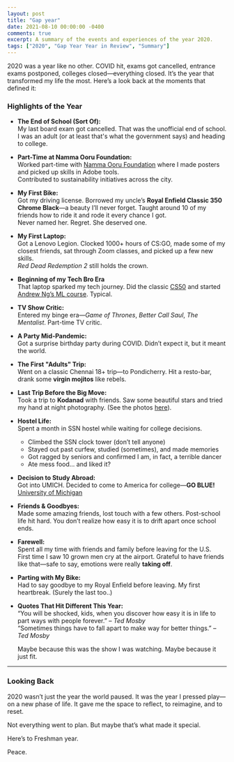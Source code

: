 ```yaml
---
layout: post
title: "Gap year"
date: 2021-08-10 00:00:00 -0400
comments: true
excerpt: A summary of the events and experiences of the year 2020.
tags: ["2020", "Gap Year Year in Review", "Summary"]
---
```


2020 was a year like no other. COVID hit, exams got cancelled, entrance exams postponed, colleges closed—everything closed. It’s the year that transformed my life the most. Here’s a look back at the moments that defined it:

### Highlights of the Year

- **The End of School (Sort Of):**  
  My last board exam got cancelled. That was the unofficial end of school. I was an adult (or at least that's what the government says) and heading to college.

- **Part-Time at Namma Ooru Foundation:**  
  Worked part-time with [Namma Ooru Foundation](https://nammaooru.org/) where I made posters and picked up skills in Adobe tools.  
  Contributed to sustainability initiatives across the city.

- **My First Bike:**  
  Got my driving license. Borrowed my uncle’s **Royal Enfield Classic 350 Chrome Black**—a beauty I’ll never forget. Taught around 10 of my friends how to ride it and rode it every chance I got.  
  Never named her. Regret. She deserved one.

- **My First Laptop:**  
  Got a Lenovo Legion. Clocked 1000+ hours of CS:GO, made some of my closest friends, sat through Zoom classes, and picked up a few new skills.  
  *Red Dead Redemption 2* still holds the crown.


- **Beginning of my Tech Bro Era**  
  That laptop sparked my tech journey. Did the classic [CS50](https://cs50.harvard.edu/) and started [Andrew Ng’s ML course](https://www.coursera.org/learn/machine-learning). Typical.

- **TV Show Critic:**  
  Entered my binge era—*Game of Thrones*, *Better Call Saul*, *The Mentalist*. Part-time TV critic.

- **A Party Mid-Pandemic:**  
  Got a surprise birthday party during COVID. Didn’t expect it, but it meant the world.

- **The First "Adults" Trip:**  
  Went on a classic Chennai 18+ trip—to Pondicherry. Hit a resto-bar, drank some **virgin mojitos** like rebels.

- **Last Trip Before the Big Move:**  
  Took a trip to **Kodanad** with friends. Saw some beautiful stars and tried my hand at night photography. (See the photos [here](https://www.flickr.com/photos/202138159@N05/albums/72177720323398324/)).

- **Hostel Life:**  
  Spent a month in SSN hostel while waiting for college decisions.  
    - Climbed the SSN clock tower (don’t tell anyone)  
    - Stayed out past curfew, studied (sometimes), and made memories  
    - Got ragged by seniors and confirmed I am, in fact, a terrible dancer  
    - Ate mess food... and liked it?

- **Decision to Study Abroad:**  
  Got into UMICH. Decided to come to America for college—**GO BLUE!** [University of Michigan](https://umich.edu)

- **Friends & Goodbyes:**  
  Made some amazing friends, lost touch with a few others. Post-school life hit hard. You don’t realize how easy it is to drift apart once school ends.  

- **Farewell:**  
  Spent all my time with friends and family before leaving for the U.S.  
  First time I saw 10 grown men cry at the airport. Grateful to have friends like that—safe to say, emotions were really **taking off**.

- **Parting with My Bike:**  
  Had to say goodbye to my Royal Enfield before leaving. My first heartbreak. (Surely the last too..)

- **Quotes That Hit Different This Year:**  
  “You will be shocked, kids, when you discover how easy it is in life to part ways with people forever.” – *Ted Mosby*  
  “Sometimes things have to fall apart to make way for better things.” – *Ted Mosby*

  Maybe because this was the show I was watching. Maybe because it just fit.

---

### Looking Back

2020 wasn’t just the year the world paused. It was the year I pressed play—on a new phase of life. It gave me the space to reflect, to reimagine, and to reset.

Not everything went to plan. But maybe that’s what made it special. 

Here’s to Freshman year.

Peace.

